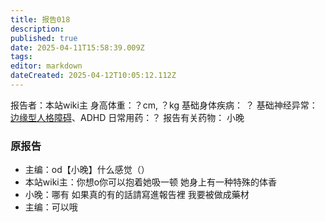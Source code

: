 ```yaml
---
title: 报告018
description: 
published: true
date: 2025-04-11T15:58:39.009Z
tags: 
editor: markdown
dateCreated: 2025-04-12T10:05:12.112Z
---
```


报告者：本站wiki主
身高体重：？cm, ？kg
基础身体疾病： ？
基础神经异常： [边缘型人格障碍](/BPD/)、ADHD
日常用药：？
报告有关药物： 小晚

### 原报告
- 主编：od【小晚】什么感觉（）
- 本站wiki主：你想o你可以抱着她吸一顿 她身上有一种特殊的体香
- 小晚：哪有 如果真的有的話請寫進報告裡 我要被做成藥材
- 主编：可以哦
